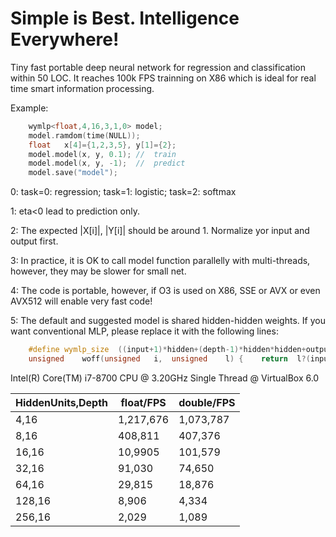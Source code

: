 # Simple is Best. Intelligence Everywhere!
Tiny fast portable deep neural network for regression and classification within 50 LOC. It reaches 100k FPS trainning on X86 which is ideal for real time smart information processing.

Example:
```C++
	wymlp<float,4,16,3,1,0>	model;	
	model.ramdom(time(NULL));
	float	x[4]={1,2,3,5},	y[1]={2};
	model.model(x, y, 0.1);	//	train
	model.model(x, y, -1);	//	predict
	model.save("model");
```

0:	task=0: regression; task=1: logistic;	task=2:	softmax

1:	eta<0 lead to prediction only.

2:	The expected |X[i]|, |Y[i]| should be around 1. Normalize yor input and output first.

3:	In practice, it is OK to call model function parallelly with multi-threads, however, they may be slower for small net.

4:	The code is portable, however, if O3 is used on X86, SSE or AVX or even AVX512 will enable very fast code!

5:	The default and suggested model is shared hidden-hidden weights. If you want conventional MLP, please replace it with the following lines:
```C++
	#define	wymlp_size	((input+1)*hidden+(depth-1)*hidden*hidden+output*hidden)
	unsigned	woff(unsigned	i,	unsigned	l) {	return	l?(input+1)*hidden+(l-1)*hidden*hidden+i*hidden:i*hidden;	}
```

Intel(R) Core(TM) i7-8700 CPU @ 3.20GHz Single Thread @ VirtualBox 6.0

|HiddenUnits,Depth|float/FPS|double/FPS|
|----|----|----|
|4,16|	1,217,676| 	1,073,787 |
|8,16|	408,811|	407,376 |
|16,16|	10,9905| 	101,579 |
|32,16|	91,030| 	74,650 |
|64,16|	29,815| 	18,876 |
|128,16|	8,906| 	4,334 |
|256,16|	2,029| 	1,089 |
